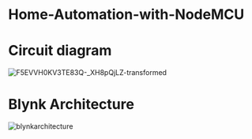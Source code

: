 # Home-Automation-with-NodeMCU
# Circuit diagram
![F5EVVH0KV3TE83Q-_XH8pQjLZ-transformed](https://github.com/Suryanshj/Home-Automation-with-NodeMCU/assets/86001617/bf203fdb-12e3-444d-b8aa-5a349829eaee)
# Blynk Architecture
![blynkarchitecture](https://github.com/Suryanshj/Home-Automation-with-NodeMCU/assets/86001617/85b60f7f-83aa-4a7d-a588-ac6b05703a57)
